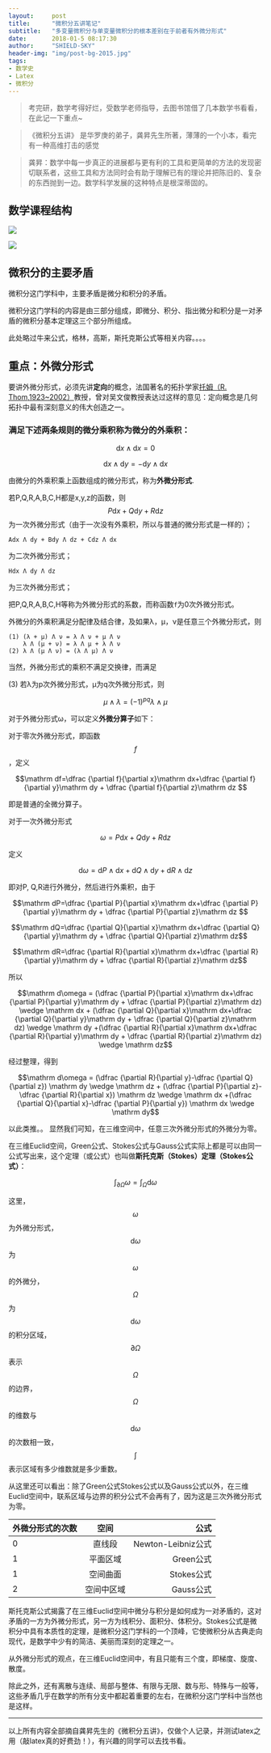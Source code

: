 ```yaml
---
layout:     post
title:      "微积分五讲笔记"
subtitle:   "多变量微积分与单变量微积分的根本差别在于前者有外微分形式"
date:       2018-01-5 08:17:30
author:     "SHIELD-SKY"
header-img: "img/post-bg-2015.jpg"
tags:
- 数学史
- Latex
- 微积分
---
```

>考完研，数学考得好烂，受数学老师指导，去图书馆借了几本数学书看看，在此记一下重点~

>《微积分五讲》 是华罗庚的弟子，龚昇先生所著，薄薄的一个小本，看完有一种高维打击的感觉


>龚昇：数学中每一步真正的进展都与更有利的工具和更简单的方法的发现密切联系者，这些工具和方法同时会有助于理解已有的理论并把陈旧的、复杂的东西抛到一边。数学科学发展的这种特点是根深蒂固的。

## 数学课程结构

![](/img/math1.png)

![](/img/math2.png)

##  微积分的主要矛盾

微积分这门学科中，主要矛盾是微分和积分的矛盾。

微积分这门学科的内容是由三部分组成，即微分、积分、指出微分和积分是一对矛盾的微积分基本定理这三个部分所组成。

此处略过牛来公式，格林，高斯，斯托克斯公式等相关内容。。。。

## 重点：外微分形式

要讲外微分形式，必须先讲**定向**的概念，法国著名的拓扑学家[托姆（R. Thom,1923~2002）](https://zh.wikipedia.org/wiki/勒内·托姆)教授，曾对吴文俊教授表达过这样的意见：定向概念是几何拓扑中最有深刻意义的伟大创造之一。

### 满足下述两条规则的微分乘积称为微分的外乘积：

 $$\begin{equation}
  \mathrm dx \wedge \mathrm dx = 0
 \end{equation} $$

   $$\begin{equation}
  \mathrm dx \wedge \mathrm dy=- \mathrm dy\wedge \mathrm dx
  \end{equation}$$



由微分的外乘积乘上函数组成的微分形式，称为**外微分形式**.

若P,Q,R,A,B,C,H都是x,y,z的函数，则$$P\mathrm dx + Q\mathrm dy + R\mathrm dz$$为一次外微分形式（由于一次没有外乘积，所以与普通的微分形式是一样的）；

```
Adx Λ dy + Bdy Λ dz + Cdz Λ dx
```
为二次外微分形式；

```
Hdx Λ dy Λ dz
```
为三次外微分形式；

把P,Q,R,A,B,C,H等称为外微分形式的系数，而称函数```f```为0次外微分形式。

外微分的外乘积满足分配律及结合律，及如果λ，μ，ν是任意三个外微分形式，则

```
(1) (λ + μ) Λ ν = λ Λ ν + μ Λ ν
    λ Λ (μ + ν) = λ Λ μ + λ Λ ν
(2) λ Λ (μ Λ ν) = (λ Λ μ) Λ ν
```
当然，外微分形式的乘积不满足交换律，而满足


(3) 若λ为p次外微分形式，μ为q次外微分形式，则
  
$$ \mu \wedge \lambda =\left( -1\right) ^{pq}\lambda \wedge \mu$$ 

对于外微分形式ω，可以定义**外微分算子**如下：

对于零次外微分形式，即函数$$f$$，定义

$$\mathrm df=\dfrac {\partial f}{\partial x}\mathrm dx+\dfrac {\partial f}{\partial y}\mathrm dy + \dfrac {\partial f}{\partial z}\mathrm dz $$

即是普通的全微分算子。

对于一次外微分形式


 $$ \omega = P\mathrm dx + Q\mathrm dy + R\mathrm dz$$


定义

$$\mathrm d\omega = \mathrm dP \wedge \mathrm dx + \mathrm dQ \wedge \mathrm dy + \mathrm dR \wedge \mathrm dz$$


即对P, Q,R进行外微分，然后进行外乘积，由于


$$\mathrm dP=\dfrac {\partial P}{\partial x}\mathrm dx+\dfrac {\partial P}{\partial y}\mathrm dy + \dfrac {\partial P}{\partial z}\mathrm dz $$



$$\mathrm dQ=\dfrac {\partial Q}{\partial x}\mathrm dx+\dfrac {\partial Q}{\partial y}\mathrm dy + \dfrac {\partial Q}{\partial z}\mathrm dz$$



$$\mathrm dR=\dfrac {\partial R}{\partial x}\mathrm dx+\dfrac {\partial R}{\partial y}\mathrm dy + \dfrac {\partial R}{\partial z}\mathrm dz$$


所以 
  

 $$\mathrm d\omega = (\dfrac {\partial P}{\partial x}\mathrm dx+\dfrac {\partial P}{\partial y}\mathrm dy + \dfrac {\partial P}{\partial z}\mathrm dz) \wedge \mathrm dx + (\dfrac {\partial Q}{\partial x}\mathrm dx+\dfrac {\partial Q}{\partial y}\mathrm dy + \dfrac {\partial Q}{\partial z}\mathrm dz) \wedge \mathrm dy +(\dfrac {\partial R}{\partial x}\mathrm dx+\dfrac {\partial R}{\partial y}\mathrm dy + \dfrac {\partial R}{\partial z}\mathrm dz) \wedge \mathrm dz$$


经过整理，得到


$$\mathrm d\omega = (\dfrac {\partial R}{\partial y}-\dfrac {\partial Q}{\partial z}) \mathrm dy \wedge \mathrm dz + (\dfrac {\partial P}{\partial z}-\dfrac {\partial R}{\partial x}) \mathrm dz \wedge \mathrm dx +(\dfrac {\partial Q}{\partial x}-\dfrac {\partial P}{\partial y}) \mathrm dx \wedge \mathrm dy$$

            
 以此类推。。
 显然我们可知，在三维空间中，任意三次外微分形式的外微分为零。
 
 在三维Euclid空间，Green公式、Stokes公式与Gauss公式实际上都是可以由同一公式写出来，这个定理（或公式）也叫做**斯托克斯（Stokes）定理（Stokes公式）**：
 
 
 
 $$\int_{\partial \Omega} \omega = \int_\Omega \mathrm d \omega$$

 
 

这里，$$\omega$$为外微分形式，$$\mathrm d\omega$$ 为$$\omega$$的外微分，$$\Omega$$为$$\mathrm d\omega$$的积分区域，$$ {\partial \Omega} $$表示$$ \Omega $$的边界，$$\Omega $$的维数与$$\mathrm d\omega $$的次数相一致，$$ \int$$表示区域有多少维数就是多少重数。

从这里还可以看出：除了Green公式Stokes公式以及Gauss公式以外，在三维Euclid空间中，联系区域与边界的积分公式不会再有了，因为这是三次外微分形式为零。

| 外微分形式的次数        | 空间           | 公式  |
| ------------- |:-------------:| -----:|
| 0     | 直线段 | Newton-Leibniz公式 |
| 1      | 平面区域     |   Green公式 |
| 1 | 空间曲面      |    Stokes公式 |
| 2 | 空间中区域      |    Gauss公式 |


斯托克斯公式揭露了在三维Euclid空间中微分与积分是如何成为一对矛盾的，这对矛盾的一方为外微分形式，另一方为线积分、面积分、体积分。Stokes公式是微积分中具有本质性的定理，是微积分这门学科的一个顶峰，它使微积分从古典走向现代，是数学中少有的简洁、美丽而深刻的定理之一。

从外微分形式的观点，在三维Euclid空间中，有且只能有三个度，即梯度、旋度、散度。

除此之外，还有离散与连续、局部与整体、有限与无限、数与形、特殊与一般等，这些矛盾几乎在数学的所有分支中都起着重要的左右，在微积分这门学科中当然也是这样。

---

以上所有内容全部摘自龚昇先生的《微积分五讲》，仅做个人记录，并测试latex之用（敲latex真的好费劲！），有兴趣的同学可以去找书看。

